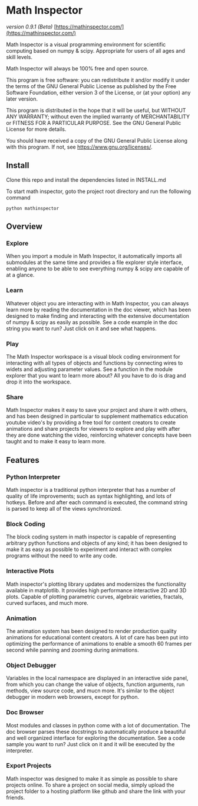 # Math Inspector
*version 0.9.1 (Beta)*
[https://mathinspector.com/](https://mathinspector.com/)

Math Inspector is a visual programming environment for scientific computing based on numpy & scipy. Appropriate for users of all ages and skill levels.

Math Inspector will always be 100% free and open source.

This program is free software: you can redistribute it and/or modify
it under the terms of the GNU General Public License as published by
the Free Software Foundation, either version 3 of the License, or
(at your option) any later version.

This program is distributed in the hope that it will be useful,
but WITHOUT ANY WARRANTY; without even the implied warranty of
MERCHANTABILITY or FITNESS FOR A PARTICULAR PURPOSE.  See the
GNU General Public License for more details.

You should have received a copy of the GNU General Public License
along with this program.  If not, see <https://www.gnu.org/licenses/>.

Install
---
Clone this repo and install the dependencies listed in INSTALL.md

To start math inspector, goto the project root directory and run the following command

`python mathinspector`

Overview
---
### Explore
When you import a module in Math Inspector, it automatically imports all submodules at the same time and provides a file explorer style interface, enabling anyone to be able to see everything numpy & scipy are capable of at a glance.

### Learn
Whatever object you are interacting with in Math Inspector, you can always learn more by reading the documentation in the doc viewer, which has been designed to make finding and interacting with the extensive documentation of numpy & scipy as easily as possible.  See a code example in the doc string you want to run?  Just click on it and see what happens.

### Play
The Math Inspector workspace is a visual block coding environment for interacting with all types of objects and functions by connecting wires to widets and adjusting parameter values. See a function in the module explorer that you want to learn more about?  All you have to do is drag and drop it into the workspace.

### Share
Math Inspector makes it easy to save your project and share it with others, and has been designed in particular to supplement mathematics education youtube video's by providing a free tool for content creators to create animations and share projects for viewers to explore and play with after they are done watching the video, reinforcing whatever concepts have been taught and to make it easy to learn more.


Features
---

### Python Interpreter
Math inspector is a traditional python interpreter that has a number of quality of
life improvements; such as syntax highlighting, and lots of hotkeys. Before and after each command is executed, the command string is parsed to keep all of the views synchronized.

### Block Coding
The block coding system in math inspector is capable of representing arbitrary python functions and objects of any kind; it has been designed to make it as easy as possible to experiment and interact with complex programs without the need to write any code.

### Interactive Plots
Math inspector's plotting library updates and modernizes the functionality available in matplotlib.  It provides high performance interactive 2D and 3D plots.  Capable of plotting parametric curves, algebraic varieties, fractals, curved surfaces, and much more.

### Animation
The animation system has been designed to render production quality animations for educational content creators.  A lot of care has been put into optimizing the performance of animations to enable a smooth 60 frames per second while panning and zooming during animations.

### Object Debugger
Variables in the local namespace are displayed in an interactive side panel, from which you can change the value of objects, function arguments, run methods, view source code, and mucn more.  It's similar to the object debugger in modern web browsers, except for python.

### Doc Browser
Most modules and classes in python come with a lot of documentation. The doc browser parses these docstrings to automatically produce a beautiful and well organized interface for exploring the documentation.  See a code sample you want to run?  Just click on it and it will be executed by the interpreter.

### Export Projects
Math inspector was designed to make it as simple as possible to share projects online.
To share a project on social media, simply upload the project folder to a hosting platform like
github and share the link with your friends.